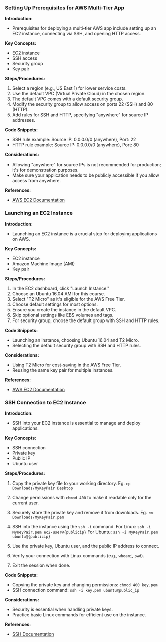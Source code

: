 ### Setting Up Prerequisites for AWS Multi-Tier App

**Introduction:**
- Prerequisites for deploying a multi-tier AWS app include setting up an EC2 instance, connecting via SSH, and opening HTTP access.

**Key Concepts:**
- EC2 instance
- SSH access
- Security group
- Key pair

**Steps/Procedures:**
1. Select a region (e.g., US East 1) for lower service costs.
2. Use the default VPC (Virtual Private Cloud) in the chosen region.
3. The default VPC comes with a default security group.
4. Modify the security group to allow access on ports 22 (SSH) and 80 (HTTP).
5. Add rules for SSH and HTTP, specifying "anywhere" for source IP addresses.

**Code Snippets:**
- SSH rule example: Source IP: 0.0.0.0/0 (anywhere), Port: 22
- HTTP rule example: Source IP: 0.0.0.0/0 (anywhere), Port: 80

**Considerations:**
- Allowing "anywhere" for source IPs is not recommended for production; it's for demonstration purposes.
- Make sure your application needs to be publicly accessible if you allow access from anywhere.

**References:**
- [AWS EC2 Documentation](https://docs.aws.amazon.com/AWSEC2/latest/UserGuide/EC2_GetStarted.html)

### Launching an EC2 Instance

**Introduction:**
- Launching an EC2 instance is a crucial step for deploying applications on AWS.

**Key Concepts:**
- EC2 instance
- Amazon Machine Image (AMI)
- Key pair

**Steps/Procedures:**
1. In the EC2 dashboard, click "Launch Instance."
2. Choose an Ubuntu 16.04 AMI for this course.
3. Select "T2 Micro" as it's eligible for the AWS Free Tier.
4. Choose default settings for most options.
5. Ensure you create the instance in the default VPC.
6. Skip optional settings like EBS volumes and tags.
7. For security group, choose the default group with SSH and HTTP rules.

**Code Snippets:**
- Launching an instance, choosing Ubuntu 16.04 and T2 Micro.
- Selecting the default security group with SSH and HTTP rules.

**Considerations:**
- Using T2 Micro for cost-saving in the AWS Free Tier.
- Reusing the same key pair for multiple instances.

**References:**
- [AWS EC2 Documentation](https://docs.aws.amazon.com/AWSEC2/latest/UserGuide/EC2_GetStarted.html)

### SSH Connection to EC2 Instance

**Introduction:**
- SSH into your EC2 instance is essential to manage and deploy applications.

**Key Concepts:**
- SSH connection
- Private key
- Public IP
- Ubuntu user

**Steps/Procedures:**
1. Copy the private key file to your working directory. Eg. `cp Downloads/MyKeyPair Desktop`
2. Change permissions with `chmod 400` to make it readable only for the current user.
3. Securely store the private key and remove it from downloads. Eg. `rm Downloads/MyKeyPair.pem`
4. SSH into the instance using the `ssh -i` command. 
   For Linux: `ssh -i MyKeyPair.pem ec2-user@{publicip}`
   For Ubuntu: `ssh -i MyKeyPair.pem ubuntu@{publicip}`

5. Use the private key, Ubuntu user, and the public IP address to connect.
6. Verify your connection with Linux commands (e.g., `whoami`, `pwd`).
7. Exit the session when done.

**Code Snippets:**
- Copying the private key and changing permissions: `chmod 400 key.pem`
- SSH connection command: `ssh -i key.pem ubuntu@public_ip`

**Considerations:**
- Security is essential when handling private keys.
- Practice basic Linux commands for efficient use on the instance.

**References:**
- [SSH Documentation](https://www.ssh.com/ssh/)
